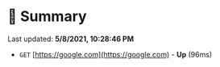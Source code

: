 # 📖 Summary
Last updated: **5/8/2021, 10:28:46 PM**

- `GET` [https://google.com](https://google.com) - **Up** (96ms)
